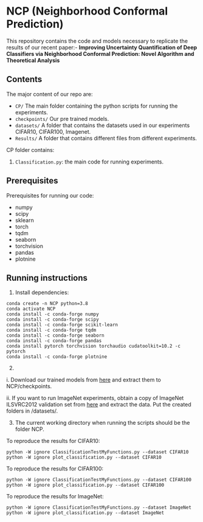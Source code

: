 # NCP (Neighborhood Conformal Prediction)
This repository contains the code and models necessary to replicate the results of our recent paper:-
**Improving Uncertainty Quantification of Deep Classifiers via Neighborhood Conformal Prediction: Novel Algorithm and Theoretical Analysis** <br>

## Contents
The major content of our repo are:
 - `CP/` The main folder containing the python scripts for running the experiments.
 - `checkpoints/` Our pre trained models.
 - `datasets/` A folder that contains the datasets used in our experiments CIFAR10, CIFAR100, Imagenet.
 - `Results/` A folder that contains different files from different experiments.

CP folder contains:

1. `Classification.py`: the main code for running experiments.

## Prerequisites

Prerequisites for running our code:
 - numpy
 - scipy
 - sklearn
 - torch
 - tqdm
 - seaborn
 - torchvision
 - pandas
 - plotnine
 
## Running instructions
1.  Install dependencies:
```
conda create -n NCP python=3.8
conda activate NCP
conda install -c conda-forge numpy
conda install -c conda-forge scipy
conda install -c conda-forge scikit-learn
conda install -c conda-forge tqdm
conda install -c conda-forge seaborn
conda install -c conda-forge pandas
conda install pytorch torchvision torchaudio cudatoolkit=10.2 -c pytorch
conda install -c conda-forge plotnine
```
2. 
i. Download our trained models from [here](https://drive.google.com/drive/folders/1KwkzR7cXc3QWexKjcbUG1-ZWeMqzg5Nl?usp=share_link) and extract them to NCP/checkpoints.

ii. If you want to run ImageNet experiments, obtain a copy of ImageNet ILSVRC2012 validation set from [here](https://berkeley.box.com/shared/static/pouthcomrvxw9hj64oxhacjvqdw3ihlp.gz) and extract the data. Put the created folders in /datasets/.

3. The current working directory when running the scripts should be the folder NCP.


To reproduce the results for CIFAR10:
```
python -W ignore ClassificationTestMyFunctions.py --dataset CIFAR10
python -W ignore plot_classification.py --dataset CIFAR10

```


To reproduce the results for CIFAR100:
```
python -W ignore ClassificationTestMyFunctions.py --dataset CIFAR100
python -W ignore plot_classification.py --dataset CIFAR100
```

To reproduce the results for ImageNet:
```
python -W ignore ClassificationTestMyFunctions.py --dataset ImageNet
python -W ignore plot_classification.py --dataset ImageNet

```
